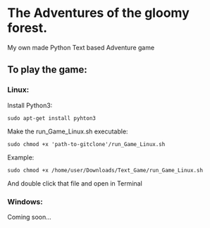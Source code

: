 # The Adventures of the gloomy forest.
My own made Python Text based Adventure game

## To play the game:

### Linux:
Install Python3:
```
sudo apt-get install pyhton3
```

Make the run_Game_Linux.sh executable:
```
sudo chmod +x 'path-to-gitclone'/run_Game_Linux.sh
```

Example:
```
sudo chmod +x /home/user/Downloads/Text_Game/run_Game_Linux.sh
```

And double click that file and open in Terminal

### Windows:
Coming soon...
